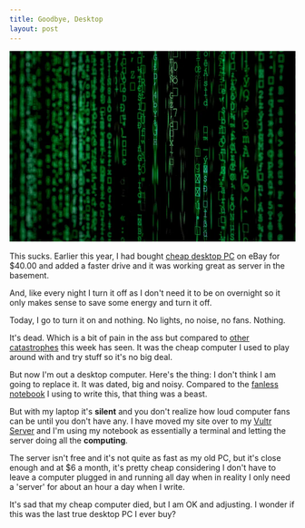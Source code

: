 ```yaml
---
title: Goodbye, Desktop
layout: post
---
```


![matrix](/images/matrix.webp)

This sucks. Earlier this year, I had bought [cheap desktop PC](https://amzn.to/2zsh5hB) on eBay for $40.00 and added a faster drive and it was working great as server in the basement.

And, like every night I turn it off as I don't need it to be on overnight so it only makes sense to save some energy and turn it off.

Today, I go to turn it on and nothing. No lights, no noise, no fans. Nothing.

It's dead. Which is a bit of pain in the ass but compared to [other catastrophes](https://jim.am/samsung-dryer-crap/) this week has seen. It was the cheap computer I used to play around with and try stuff so it's no big deal.

But now I'm out a desktop computer. Here's the thing: I don't think I am going to replace it. It was dated, big and noisy. Compared to the [fanless notebook](https://amzn.to/3eMgTd5) I using to write this, that thing was a beast.

But with my laptop it's **silent** and you don't realize how loud computer fans can be until you don't have any. I have moved my site over to my [Vultr Server](https://jim.am/cheap-vps-servers/) and I'm using my notebook as essentially a terminal and letting the server doing all the **computing**.

The server isn't free and it's not quite as fast as my old PC, but it's close enough and at $6 a month, it's pretty cheap considering I don't have to leave a computer plugged in and running all day when in reality I only need a 'server' for about an hour a day when I write.

It's sad that my cheap computer died, but I am OK and adjusting. I wonder if this was the last true desktop PC I ever buy?